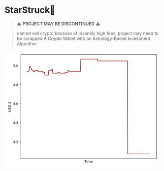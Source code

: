 # StarStruck🚀
> :warning: **PROJECT MAY BE DISCONTINUED** :warning:

> cannot sell crypto because of insanely high fees, project may need to be scrapped
A Crypto Wallet with an Astrology-Based Investment Algorithm 

<div align="center">
<img src='https://github.com/daminals/StarStruck/blob/master/static/portfolio.png'>
</div>
